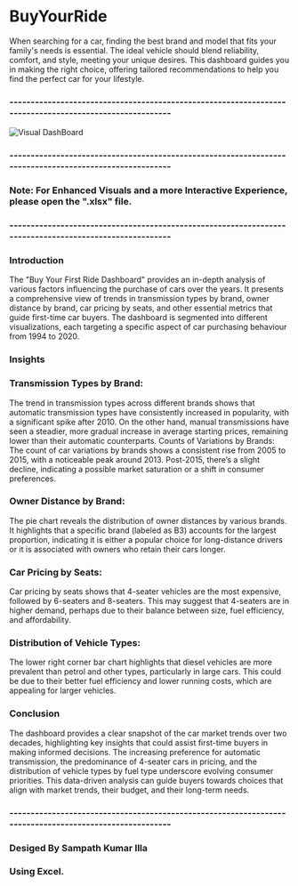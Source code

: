 # BuyYourRide
When searching for a car, finding the best brand and model that fits your family's needs is essential. The ideal vehicle should blend reliability, comfort, and style, meeting your unique desires. This dashboard guides you in making the right choice, offering tailored recommendations to help you find the perfect car for your lifestyle.
### -------------------------------------------------------------------------------------------------------
![Visual DashBoard](https://github.com/user-attachments/assets/19417a81-fe8f-46f5-a29b-6df7ab142ee5)
### -------------------------------------------------------------------------------------------------------
### **Note:** For Enhanced Visuals and a more Interactive Experience, please open the ".xlsx" file.
### -------------------------------------------------------------------------------------------------------
### Introduction
The "Buy Your First Ride Dashboard" provides an in-depth analysis of various factors influencing the purchase of cars over the years. It presents a comprehensive view of trends in transmission types by brand, owner distance by brand, car pricing by seats, and other essential metrics that guide first-time car buyers. The dashboard is segmented into different visualizations, each targeting a specific aspect of car purchasing behaviour from 1994 to 2020.

### Insights
### Transmission Types by Brand:
The trend in transmission types across different brands shows that automatic transmission types have consistently increased in popularity, with a significant spike after 2010. On the other hand, manual transmissions have seen a steadier, more gradual increase in average starting prices, remaining lower than their automatic counterparts.
Counts of Variations by Brands:
The count of car variations by brands shows a consistent rise from 2005 to 2015, with a noticeable peak around 2013. Post-2015, there’s a slight decline, indicating a possible market saturation or a shift in consumer preferences.

### Owner Distance by Brand:
The pie chart reveals the distribution of owner distances by various brands. It highlights that a specific brand (labeled as B3) accounts for the largest proportion, indicating it is either a popular choice for long-distance drivers or it is associated with owners who retain their cars longer.

### Car Pricing by Seats:
Car pricing by seats shows that 4-seater vehicles are the most expensive, followed by 6-seaters and 8-seaters. This may suggest that 4-seaters are in higher demand, perhaps due to their balance between size, fuel efficiency, and affordability.

### Distribution of Vehicle Types:
The lower right corner bar chart highlights that diesel vehicles are more prevalent than petrol and other types, particularly in large cars. This could be due to their better fuel efficiency and lower running costs, which are appealing for larger vehicles.

### Conclusion
The dashboard provides a clear snapshot of the car market trends over two decades, highlighting key insights that could assist first-time buyers in making informed decisions. The increasing preference for automatic transmission, the predominance of 4-seater cars in pricing, and the distribution of vehicle types by fuel type underscore evolving consumer priorities. This data-driven analysis can guide buyers towards choices that align with market trends, their budget, and their long-term needs.
### -------------------------------------------------------------------------------------------------------
   ### Desiged By Sampath Kumar Illa
   ### Using Excel.
